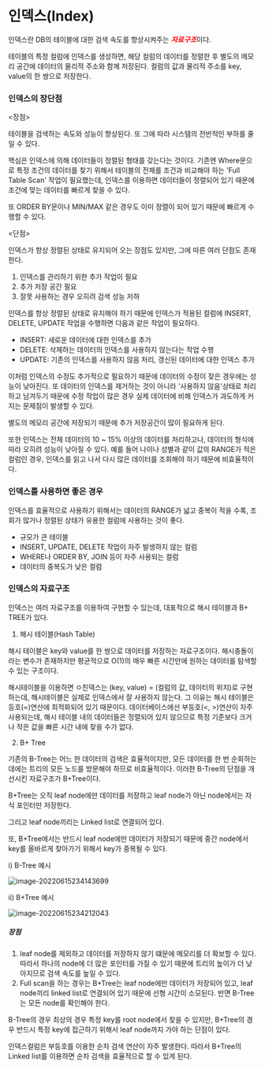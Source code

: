 # 인덱스(Index)

인덱스란 DB의 테이블에 대한 검색 속도를 향상시켜주는 <span style="color:red">***자료구조***</span>이다.

테이블의 특정 컬럼에 인덱스를 생성하면, 해당 컬럼의 데이터를 정렬한 후 별도의 메모리 공간에 데이터의 물리적 주소와 함께 저장된다. 컬럼의 값과 물리적 주소를 key, value의 한 쌍으로 저장한다.



### 인덱스의 장단점

<장점>

테이블을 검색하는 속도와 성능이 향상된다. 또 그에 따라 시스템의 전반적인 부하를 줄일 수 있다.



핵심은 인덱스에 의해 데이터들이 정렬된 형태를 갖는다는 것이다. 기존엔 Where문으로 특정 조건의 데이터를 찾기 위해서 테이블의 전체를 조건과 비교해야 하는 'Full Table Scan' 작업이 필요했는데, 인덱스를 이용하면 데이터들이 정렬되어 있기 때문에 조건에 맞는 데이터를 빠르게 찾을 수 있다.

또 ORDER BY문이나 MIN/MAX 같은 경우도 이미 정렬이 되어 있기 때문에 빠르게 수행할 수 있다.



<단점>

인덱스가 항상 정렬된 상태로 유지되어 오는 장점도 있지만, 그에 따른 여러 단점도 존재한다.

1. 인덱스를 관리하기 위한 추가 작업이 필요
2. 추가 저장 공간 필요
3. 잘못 사용하는 경우 오히려 검색 성능 저하



인덱스를 항상 정렬된 상태로 유지해야 하기 때문에 인덱스가 적용된 컬럼에 INSERT, DELETE, UPDATE 작업을 수행하면 다음과 같은 작업이 필요하다.

- INSERT: 새로운 데이터에 대한 인덱스를 추가
- DELETE: 삭제하는 데이터의 인덱스를 사용하지 않는다는 작업 수행
- UPDATE: 기존의 인덱스를 사용하지 않음 처리, 갱신된 데이터에 대한 인덱스 추가

 이처럼 인덱스의 수정도 추가적으로 필요하기 때문에 데이터의 수정이 잦은 경우에는 성능이 낮아진다. 또 데이터의 인덱스를 제거하는 것이 아니라 '사용하지 않음'상태로 처리하고 남겨두기 때문에 수정 작업이 많은 경우 실제 데이터에 비해 인덱스가 과도하게 커지는 문제점이 발생할 수 있다.

 별도의 메모리 공간에 저장되기 때문에 추가 저장공간이 많이 필요하게 된다.

또한 인덱스는 전체 데이터의 10 ~ 15% 이상의 데이터를 처리하고나, 데이터의 형식에 따라 오히려 성능이 낮아질 수 있다. 예를 들어 나이나 성별과 같이 값의 RANGE가 적은 컬럼인 경우, 인덱스를 읽고 나서 다시 많은 데이터를 조회해야 하기 때문에 비효율적이다.



### 인덱스를 사용하면 좋은 경우

인덱스를 효율적으로 사용하기 위해서는 데이터의 RANGE가 넓고 중복이 적을 수록, 조회가 많거나 정렬된 상태가 유용한 컬럼에 사용하는 것이 좋다.

- 규모가 큰 테이블
- INSERT, UPDATE, DELETE 작업이 자주 발생하지 않는 컬럼
- WHERE나 ORDER BY, JOIN 등이 자주 사용되는 컬럼
- 데이터의 중복도가 낮은 컬럼



### 인덱스의 자료구조

인덱스는 여러 자료구조를 이용하여 구현할 수 있는데, 대표적으로 해시 테이블과 B+ TREE가 있다.

1. 해시 테이블(Hash Table)

해시 테이블은 key와 value를 한 쌍으로 데이터를 저장하는 자료구조이다. 해시충돌이라는 변수가 존재하지만 평균적으로 O(1)의 매우 빠른 시간만에 원하는 데이터를 탐색할 수 있는 구조이다.

해시테이블을 이용하면 ㅇ친덱스는 (key, value) = (컬럼의 값, 데이터의 위치)로 구현하는데, 해시테이블은 실제로 인덱스에서 잘 사용하지 않는다. 그 이유는 해시 테이블은 등호(=)연산에 최적화되어 있기 때문이다. 데이터베이스에선 부등호(<, >)연산이 자주 사용되는데, 해시 테이블 내의 데이터들은 정렬되어 있지 않으므로 특정 기준보다 크거나 작은 값을 빠른 시간 내에 찾을 수가 없다.



2. B+ Tree

기존의 B-Tree는 어느 한 데이터의 검색은 효율적이지만, 모든 데이터를 한 번 순회하는 데에는 트리의 모든 노드를 방문해야 하므로 비효율적이다. 이러한 B-Tree의 단점을 개선시킨 자료구조가 B+Tree이다.



B+Tree는 오직 leaf node에만 데이터를 저장하고 leaf node가 아닌 node에서는 자식 포인터만 저장한다.

 그리고 leaf node끼리는 Linked list로 연결되어 있다.

또, B+Tree에서는 반드시 leaf node에만 데이터가 저장되기 때문에 중간 node에서 key를 올바르게 찾아가기 위해서 key가 중복될 수 있다.

i) B-Tree 예시

![image-20220615234143699](C:\Users\justi\AppData\Roaming\Typora\typora-user-images\image-20220615234143699.png)



ii) B+Tree 예시

![image-20220615234212043](C:\Users\justi\AppData\Roaming\Typora\typora-user-images\image-20220615234212043.png)

##### 장점

1. leaf node를 제외하고 데이터를 저장하지 않기 떄문에 메모리를 더 확보할 수 있다. 따라서 하나의 node에 더 많은 포인터를 가질 수 있기 때문에 트리의 높이가 더 낮아지므로 검색 속도를 높일 수 있다.
2. Full scan을 하는 경우는 B+Tree는 leaf node에만 데이터가 저장되어 있고,  leaf node끼리 linked list로 연결되어 있기 때문에 선형 시간이 소모된다. 반면 B-Tree는 모든 node를 확인해야 한다. 

B-Tree의 경우 최상의 경우 특정 key를 root node에서 찾을 수 있지만, B+Tree의 경우 반드시 특정 key에 접근하기 위해서 leaf node까지 가야 하는 단점이 있다.



인덱스컬럼은 부등호를 이용한 순차 검색 연산이 자주 발생한다. 따라서 B+Tree의 Linked list를 이용하면 순차 검색을 효율적으로 할 수 있게 된다.